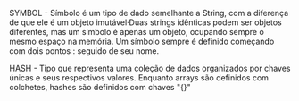 SYMBOL - Símbolo é um tipo de dado semelhante a String, com a diferença de que ele é um objeto imutável·Duas strings idênticas podem ser objetos diferentes, mas um símbolo é apenas um objeto, ocupando sempre o mesmo espaço na memória. Um símbolo sempre é definido começando com dois pontos : seguido de seu nome.

HASH - Tipo que representa uma coleção de dados organizados por chaves únicas e seus respectivos valores. Enquanto arrays são definidos com colchetes, hashes são definidos com chaves "{}"
